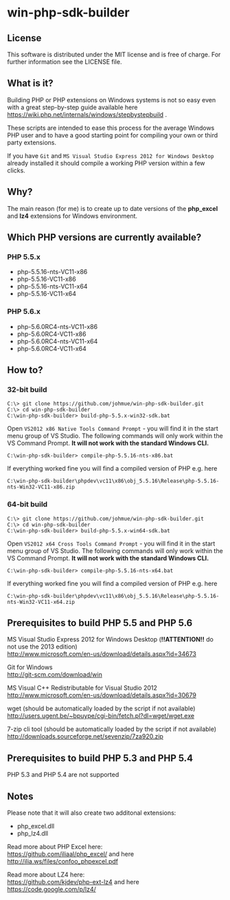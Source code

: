 # win-php-sdk-builder

## License

This software is distributed under the MIT license and is free of charge.
For further information see the LICENSE file.

## What is it?

Building PHP or PHP extensions on Windows systems is not so easy even with a great step-by-step
guide available here https://wiki.php.net/internals/windows/stepbystepbuild .

These scripts are intended to ease this process for the average Windows PHP user and to 
have a good starting point for compiling your own or third party extensions.

If you have ```Git``` and ```MS Visual Studio Express 2012 for Windows Desktop``` already installed it should
compile a working PHP version within a few clicks.

## Why?

The main reason (for me) is to create up to date versions of the **php_excel** and **lz4** extensions for Windows environment.

## Which PHP versions are currently available?

### PHP 5.5.x
- php-5.5.16-nts-VC11-x86
- php-5.5.16-VC11-x86
- php-5.5.16-nts-VC11-x64
- php-5.5.16-VC11-x64

### PHP 5.6.x
- php-5.6.0RC4-nts-VC11-x86
- php-5.6.0RC4-VC11-x86
- php-5.6.0RC4-nts-VC11-x64
- php-5.6.0RC4-VC11-x64

## How to?

### 32-bit build

    C:\> git clone https://github.com/johmue/win-php-sdk-builder.git
    C:\> cd win-php-sdk-builder
    C:\win-php-sdk-builder> build-php-5.5.x-win32-sdk.bat

Open ```VS2012 x86 Native Tools Command Prompt``` - you will find it in the start menu group of VS Studio.
The following commands will only work within the VS Command Prompt. **It will not work with the standard Windows CLI.**

    C:\win-php-sdk-builder> compile-php-5.5.16-nts-x86.bat

If everything worked fine you will find a compiled version of PHP e.g. here

    C:\win-php-sdk-builder\phpdev\vc11\x86\obj_5.5.16\Release\php-5.5.16-nts-Win32-VC11-x86.zip

### 64-bit build

    C:\> git clone https://github.com/johmue/win-php-sdk-builder.git
    C:\> cd win-php-sdk-builder
    C:\win-php-sdk-builder> build-php-5.5.x-win64-sdk.bat

Open ```VS2012 x64 Cross Tools Command Prompt``` - you will find it in the start menu group of VS Studio.
The following commands will only work within the VS Command Prompt. **It will not work with the standard Windows CLI.**

    C:\win-php-sdk-builder> compile-php-5.5.16-nts-x64.bat

If everything worked fine you will find a compiled version of PHP e.g. here

    C:\win-php-sdk-builder\phpdev\vc11\x86\obj_5.5.16\Release\php-5.5.16-nts-Win32-VC11-x64.zip

## Prerequisites to build PHP 5.5 and PHP 5.6

MS Visual Studio Express 2012 for Windows Desktop (**!!ATTENTION!!** do not use the 2013 edition)  
http://www.microsoft.com/en-us/download/details.aspx?id=34673

Git for Windows  
http://git-scm.com/download/win

MS Visual C++ Redistributable for Visual Studio 2012  
http://www.microsoft.com/en-us/download/details.aspx?id=30679

wget (should be automatically loaded by the script if not available)  
http://users.ugent.be/~bpuype/cgi-bin/fetch.pl?dl=wget/wget.exe

7-zip cli tool (should be automatically loaded by the script if not available)  
http://downloads.sourceforge.net/sevenzip/7za920.zip

## Prerequisites to build PHP 5.3 and PHP 5.4

PHP 5.3 and PHP 5.4 are not supported

## Notes

Please note that it will also create two additonal extensions:

- php_excel.dll
- php_lz4.dll

Read more about PHP Excel here:  
https://github.com/iliaal/php_excel/ and here http://ilia.ws/files/confoo_phpexcel.pdf

Read more about LZ4 here:  
https://github.com/kjdev/php-ext-lz4 and here https://code.google.com/p/lz4/
